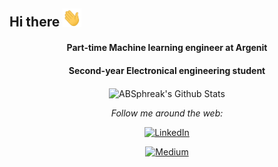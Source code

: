 <div align="left">
<h2> Hi there <img src="https://github.com/ABSphreak/ABSphreak/blob/master/gifs/Hi.gif" width="30px"></h2>
</div>

<div align="center" width="50">
</div>
<div align="center">

#### Part-time Machine learning engineer at Argenit
#### Second-year Electronical engineering student
</div>

<div align="center">

<img align="center" src="https://github-readme-stats.vercel.app/api?username=muratali016&include_all_commits=true&count_private=true&show_icons=true&line_height=20&title_color=7A7ADB&icon_color=2234AE&text_color=D3D3D3&bg_color=0,000000,130F40" alt="ABSphreak's Github Stats">


<i>Follow me around the web:</i><br>

  <!-- <a target="_blank" href="https://www.linkedin.com/in/absphreak/">🇱​🇮​🇳​🇰​🇪​🇩​🇮​🇳​</a> ●
  <a target="_blank" href="https://medium.com/@murataliavcu1">M​E​D​I​U​M</a> ● -->
 

<a href="https://www.linkedin.com/in/murat-ali-avcu/" target="_blank"><img src="https://img.shields.io/badge/LinkedIn-%230077B5.svg?&style=flat-square&logo=linkedin&logoColor=white" alt="LinkedIn"></a>

<a href="https://medium.com/@murataliavcu1" target="_blank"><img src="https://user-images.githubusercontent.com/77502485/188129987-96891100-23a3-4a38-9387-1d062f017fe1.png" alt="Medium"></a>

</div>

<!-- [🇱​🇮​🇳​🇰​🇪​🇩​🇮​🇳​](https://www.linkedin.com/in/murat-ali-avcu/) ● [M​E​D​I​U​M](https://medium.com/@murataliavcu1)   -->




